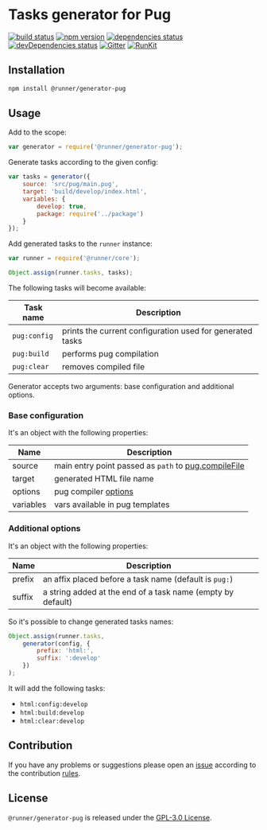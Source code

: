 Tasks generator for Pug
=======================

[![build status](https://img.shields.io/travis/runner/generator-pug.svg?style=flat-square)](https://travis-ci.org/runner/generator-pug)
[![npm version](https://img.shields.io/npm/v/@runner/generator-pug.svg?style=flat-square)](https://www.npmjs.com/package/@runner/generator-pug)
[![dependencies status](https://img.shields.io/david/runner/generator-pug.svg?style=flat-square)](https://david-dm.org/runner/generator-pug)
[![devDependencies status](https://img.shields.io/david/dev/runner/generator-pug.svg?style=flat-square)](https://david-dm.org/runner/generator-pug?type=dev)
[![Gitter](https://img.shields.io/badge/gitter-join%20chat-blue.svg?style=flat-square)](https://gitter.im/DarkPark/runner)
[![RunKit](https://img.shields.io/badge/RunKit-try-yellow.svg?style=flat-square)](https://npm.runkit.com/@runner/generator-pug)


## Installation ##

```bash
npm install @runner/generator-pug
```


## Usage ##

Add to the scope:

```js
var generator = require('@runner/generator-pug');
```

Generate tasks according to the given config:

```js
var tasks = generator({
    source: 'src/pug/main.pug',
    target: 'build/develop/index.html',
    variables: {
        develop: true,
        package: require('../package')
    }
});
```

Add generated tasks to the `runner` instance:

```js
var runner = require('@runner/core');

Object.assign(runner.tasks, tasks);
```

The following tasks will become available:

 Task name    | Description
--------------|-------------
 `pug:config` | prints the current configuration used for generated tasks
 `pug:build`  | performs pug compilation 
 `pug:clear`  | removes compiled file

Generator accepts two arguments: base configuration and additional options.


### Base configuration ###

It's an object with the following properties:

 Name      | Description
-----------|-------------
 source    | main entry point passed as `path` to [pug.compileFile](https://pugjs.org/api/reference.html#pugcompilefilepath-options)
 target    | generated HTML file name
 options   | pug compiler [options](https://pugjs.org/api/reference.html#options)
 variables | vars available in pug templates


### Additional options ###

It's an object with the following properties:

 Name   | Description
--------|-------------
 prefix | an affix placed before a task name (default is `pug:`)  
 suffix | a string added at the end of a task name (empty by default)
 
So it's possible to change generated tasks names: 

```js
Object.assign(runner.tasks,
    generator(config, {
        prefix: 'html:',
        suffix: ':develop'
    })
);
```

It will add the following tasks:

* `html:config:develop` 
* `html:build:develop`  
* `html:clear:develop`  
 

## Contribution ##

If you have any problems or suggestions please open an [issue](https://github.com/runner/generator-pug/issues)
according to the contribution [rules](.github/contributing.md).


## License ##

`@runner/generator-pug` is released under the [GPL-3.0 License](http://opensource.org/licenses/GPL-3.0).

